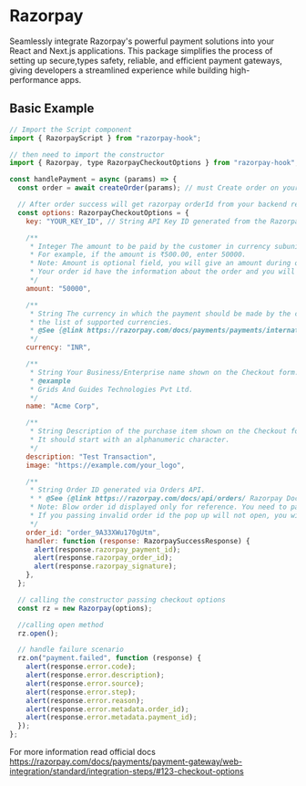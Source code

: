 # Razorpay

Seamlessly integrate Razorpay's powerful payment solutions into your React and Next.js applications. This package simplifies the process of setting up secure,types safety, reliable, and efficient payment gateways, giving developers a streamlined experience while building high-performance apps.

## Basic Example

```js
// Import the Script component
import { RazorpayScript } from "razorpay-hook";
```

```js
// then need to import the constructor
import { Razorpay, type RazorpayCheckoutOptions } from "razorpay-hook";

const handlePayment = async (params) => {
  const order = await createOrder(params); // must Create order on your backend for security purpose

  // After order success will get razorpay orderId from your backend response
  const options: RazorpayCheckoutOptions = {
    key: "YOUR_KEY_ID", // String API Key ID generated from the Razorpay Dashboard.

    /**
     * Integer The amount to be paid by the customer in currency subunits.
     * For example, if the amount is ₹500.00, enter 50000.
     * Note: Amount is optional field, you will give an amount during order creation in backend.
     * Your order id have the information about the order and you will notice when the pop up is open.
     */
    amount: "50000",

    /**
     * String The currency in which the payment should be made by the customer.
     * the list of supported currencies.
     * @See {@link https://razorpay.com/docs/payments/payments/international-payments/#supported-currencies Razorpay Docs }
     */
    currency: "INR",

    /**
     * String Your Business/Enterprise name shown on the Checkout form.
     * @example
     * Grids And Guides Technologies Pvt Ltd.
     */
    name: "Acme Corp",

    /**
     * String Description of the purchase item shown on the Checkout form.
     * It should start with an alphanumeric character.
     */
    description: "Test Transaction",
    image: "https://example.com/your_logo",

    /**
     * String Order ID generated via Orders API.
     * * @See {@link https://razorpay.com/docs/api/orders/ Razorpay Docs }
     * Note: Blow order id displayed only for reference. You need to pass order id generated via order api response.
     * If you passing invalid order id the pop up will not open, you will see the error from the console.
     */
    order_id: "order_9A33XWu170gUtm",
    handler: function (response: RazorpaySuccessResponse) {
      alert(response.razorpay_payment_id);
      alert(response.razorpay_order_id);
      alert(response.razorpay_signature);
    },
  };

  // calling the constructor passing checkout options
  const rz = new Razorpay(options);

  //calling open method
  rz.open();

  // handle failure scenario
  rz.on("payment.failed", function (response) {
    alert(response.error.code);
    alert(response.error.description);
    alert(response.error.source);
    alert(response.error.step);
    alert(response.error.reason);
    alert(response.error.metadata.order_id);
    alert(response.error.metadata.payment_id);
  });
};
```

For more information read official docs https://razorpay.com/docs/payments/payment-gateway/web-integration/standard/integration-steps/#123-checkout-options
